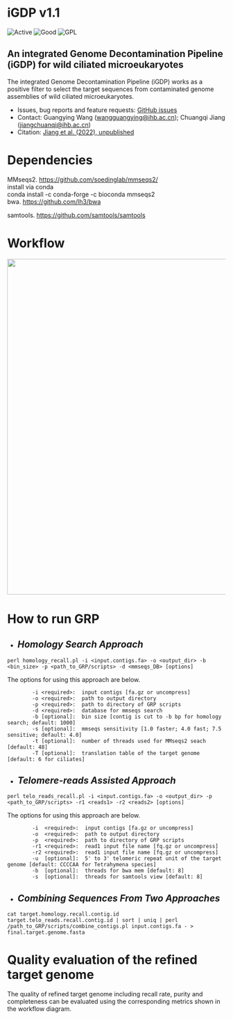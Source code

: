 # iGDP v1.1

![Active](https://www.repostatus.org/badges/latest/active.svg) ![Good](https://img.shields.io/badge/latest%20version-v1.0.0-red) ![GPL](https://img.shields.io/eclipse-marketplace/l/GPLv3.0?logo=GPL-3.0)

## An integrated Genome Decontamination Pipeline (iGDP) for wild ciliated microeukaryotes

The integrated Genome Decontamination Pipeline (iGDP) works as a positive filter to select the target sequences from contaminated genome assemblies of wild ciliated microeukaryotes.

  * Issues, bug reports and feature requests: [GitHub issues](https://github.com/GWang2022/iGDP/issues)
  * Contact: Guangying Wang (wangguangying@ihb.ac.cn); Chuangqi Jiang (jiangchuanqi@ihb.ac.cn)
  * Citation: [Jiang et al. (2022), unpublished]()

# Dependencies
MMseqs2. https://github.com/soedinglab/mmseqs2/  
install via conda  
conda install -c conda-forge -c bioconda mmseqs2  
bwa. https://github.com/lh3/bwa

samtools. https://github.com/samtools/samtools

# Workflow

<div align=center>
<img src = "https://user-images.githubusercontent.com/107245708/204078544-9069699d-b6ac-450b-ba1c-5f7f61e4141f.jpg" width = "772">
</div>

# How to run GRP

* ## *Homology Search Approach*
```
perl homology_recall.pl -i <input.contigs.fa> -o <output_dir> -b <bin_size> -p <path_to_GRP/scripts> -d <mmseqs_DB> [options]
```

The options for using this approach are below.
```
        -i <required>:  input contigs [fa.gz or uncompress]
        -o <required>:  path to output directory
        -p <required>:  path to directory of GRP scripts
        -d <required>:  database for mmseqs search
        -b [optional]:  bin size [contig is cut to -b bp for homology search; default: 1000]
        -s [optional]:  mmseqs sensitivity [1.0 faster; 4.0 fast; 7.5 sensitive; default: 4.0]
        -t [optional]:  number of threads used for MMseqs2 seach [default: 48]
        -T [optional]:  translation table of the target genome [default: 6 for ciliates]
```

* ## *Telomere-reads Assisted Approach*
```
perl telo_reads_recall.pl -i <input.contigs.fa> -o <output_dir> -p <path_to_GRP/scripts> -r1 <reads1> -r2 <reads2> [options]
```

The options for using this approach are below.
```
        -i  <required>:  input contigs [fa.gz or uncompress]
        -o  <required>:  path to output directory
        -p  <required>:  path to directory of GRP scripts
        -r1 <required>:  read1 input file name [fq.gz or uncompress]
        -r2 <required>:  read1 input file name [fq.gz or uncompress]
        -u  [optional]:  5' to 3' telomeric repeat unit of the target genome [default: CCCCAA for Tetrahymena species]
        -b  [optional]:  threads for bwa mem [default: 8]
        -s  [optional]:  threads for samtools view [default: 8]
```

* ## *Combining Sequences From Two Approaches*
```
cat target.homology.recall.contig.id target.telo_reads.recall.contig.id | sort | uniq | perl /path_to_GRP/scripts/combine_contigs.pl input.contigs.fa - > final.target.genome.fasta
```

# Quality evaluation of the refined target genome

The quality of refined target genome including recall rate, purity and completeness can be evaluated using the corresponding metrics shown in the workflow diagram.
